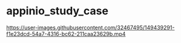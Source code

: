 # appinio_study_case

https://user-images.githubusercontent.com/32467495/149439291-f1e23dcd-54a7-4316-bc62-211caa23629b.mp4

